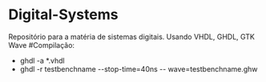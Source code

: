 # Digital-Systems
Repositório para a matéria de sistemas digitais. Usando VHDL, GHDL, GTK Wave
#Compilação:
* ghdl -a *.vhdl
* ghdl -r testbenchname --stop-time=40ns -- wave=testbenchname.ghw
